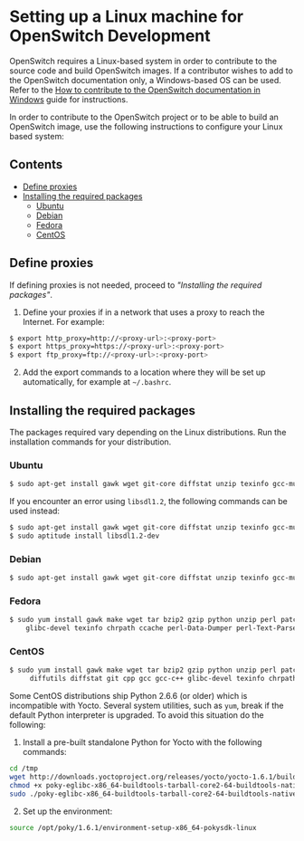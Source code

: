 # Setting up a Linux machine for OpenSwitch Development
OpenSwitch requires a Linux-based system in order to contribute to the source code and build OpenSwitch images. If a contributor wishes to add to the OpenSwitch documentation only, a Windows-based OS can be used. Refer to the [How to contribute to the OpenSwitch documentation in Windows](./windows-setup.html) guide for instructions.

In order to contribute to the OpenSwitch project or to be able to build an OpenSwitch image, use the following  instructions to configure your Linux based system:

## Contents
- [Define proxies](#define-proxies)
- [Installing the required packages](#installing-the-required-packages)
  - [Ubuntu](#ubuntu)
  - [Debian](#debian)
  - [Fedora](#fedora)
  - [CentOS](#centos)

## Define proxies
If defining proxies is not needed, proceed to *"Installing the required packages"*.
1. Define your proxies if in a network that uses a proxy to reach the Internet.  For example:
```bash
$ export http_proxy=http://<proxy-url>:<proxy-port>
$ export https_proxy=https://<proxy-url>:<proxy-port>
$ export ftp_proxy=ftp://<proxy-url>:<proxy-port>
```
2. Add the export commands to a location where they will be set up automatically, for example at `~/.bashrc`.

## Installing the required packages
The packages required vary depending on the Linux distributions. Run the installation commands for your distribution.

### Ubuntu
```bash
$ sudo apt-get install gawk wget git-core diffstat unzip texinfo gcc-multilib  build-essential chrpath screen curl device-tree-compiler libsdl1.2-dev xterm
```
If you encounter an error using `libsdl1.2`, the following commands can be used instead:
```bash
$ sudo apt-get install gawk wget git-core diffstat unzip texinfo gcc-multilib  build-essential chrpath screen curl device-tree-compiler xterm aptitude
$ sudo aptitude install libsdl1.2-dev
```
### Debian
```bash
$ sudo apt-get install gawk wget git-core diffstat unzip texinfo gcc-multilib  build-essential chrpath screen curl device-tree-compiler libsdl1.2-dev xterm gperf quilt
```
### Fedora
```bash
$ sudo yum install gawk make wget tar bzip2 gzip python unzip perl patch diffutils diffstat git cpp gcc gcc-c++ \
    glibc-devel texinfo chrpath ccache perl-Data-Dumper perl-Text-ParseWords perl-Thread-Queue SDL-devel xterm screen dtc
```
### CentOS
```bash
$ sudo yum install gawk make wget tar bzip2 gzip python unzip perl patch \
     diffutils diffstat git cpp gcc gcc-c++ glibc-devel texinfo chrpath SDL-devel xterm glibc-devel.i686 screen dtc
```
Some CentOS distributions ship Python 2.6.6 (or older) which is incompatible with Yocto. Several system utilities, such as `yum`, break if the default Python interpreter is upgraded. To avoid this situation do the following:
1. Install a pre-built standalone Python for Yocto with the following commands:
```bash
cd /tmp
wget http://downloads.yoctoproject.org/releases/yocto/yocto-1.6.1/buildtools/poky-eglibc-x86_64-buildtools-tarball-core2-64-buildtools-nativesdk-standalone-1.6.1.sh
chmod +x poky-eglibc-x86_64-buildtools-tarball-core2-64-buildtools-nativesdk-standalone-1.6.1.sh
sudo ./poky-eglibc-x86_64-buildtools-tarball-core2-64-buildtools-nativesdk-standalone-1.6.1.sh -y
```
2. Set up the environment:
```bash
source /opt/poky/1.6.1/environment-setup-x86_64-pokysdk-linux
```